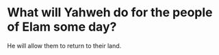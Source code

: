 # What will Yahweh do for the people of Elam some day?

He will allow them to return to their land.
